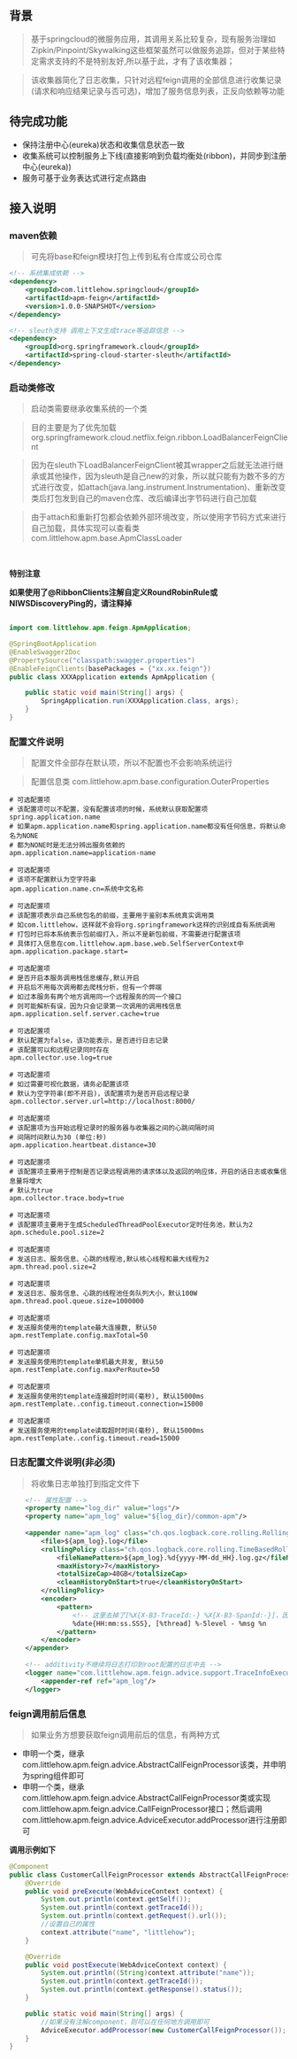 ## 背景

> 基于springcloud的微服务应用，其调用关系比较复杂，现有服务治理如Zipkin/Pinpoint/Skywalking这些框架虽然可以做服务追踪，但对于某些特定需求支持的不是特别友好,所以基于此，才有了该收集器；

> 该收集器简化了日志收集，只针对远程feign调用的全部信息进行收集记录(请求和响应结果记录与否可选)，增加了服务信息列表，正反向依赖等功能

## 待完成功能

- 保持注册中心(eureka)状态和收集信息状态一致
- 收集系统可以控制服务上下线(直接影响到负载均衡处(ribbon)，并同步到注册中心(eureka))
- 服务可基于业务表达式进行定点路由

## 接入说明

### maven依赖

> 可先将base和feign模块打包上传到私有仓库或公司仓库

```xml
<!-- 系统集成依赖 -->
<dependency>
    <groupId>com.littlehow.springcloud</groupId>
    <artifactId>apm-feign</artifactId>
    <version>1.0.0-SNAPSHOT</version>
</dependency>

<!-- sleuth支持 调用上下文生成trace等追踪信息 -->
<dependency>
    <groupId>org.springframework.cloud</groupId>
    <artifactId>spring-cloud-starter-sleuth</artifactId>
</dependency>
```

### 启动类修改
> 启动类需要继承收集系统的一个类

> 目的主要是为了优先加载org.springframework.cloud.netflix.feign.ribbon.LoadBalancerFeignClient

> 因为在sleuth下LoadBalancerFeignClient被其wrapper之后就无法进行继承或其他操作，因为sleuth是自己new的对象，所以就只能有为数不多的方式进行改变，如attach(java.lang.instrument.Instrumentation)、重新改变类后打包发到自己的maven仓库、改后编译出字节码进行自己加载

> 由于attach和重新打包都会依赖外部环境改变，所以使用字节码方式来进行自己加载，具体实现可以查看类com.littlehow.apm.base.ApmClassLoader

<br>

**特别注意**

**如果使用了@RibbonClients注解自定义RoundRobinRule或NIWSDiscoveryPing的，请注释掉**

```java

import com.littlehow.apm.feign.ApmApplication;

@SpringBootApplication
@EnableSwagger2Doc
@PropertySource("classpath:swagger.properties")
@EnableFeignClients(basePackages = {"xx.xx.feign"})
public class XXXApplication extends ApmApplication {

    public static void main(String[] args) {
        SpringApplication.run(XXXApplication.class, args);
    }
}
```

### 配置文件说明

> 配置文件全部存在默认项，所以不配置也不会影响系统运行

> 配置信息类 com.littlehow.apm.base.configuration.OuterProperties

```properties
# 可选配置项
# 该配置项可以不配置，没有配置该项的时候，系统默认获取配置项spring.application.name
# 如果apm.application.name和spring.application.name都没有任何信息，将默认命名为NONE
# 都为NONE时是无法分辨出服务依赖的
apm.application.name=application-name

# 可选配置项
# 该项不配置默认为空字符串
apm.application.name.cn=系统中文名称

# 可选配置项
# 该配置项表示自己系统包名的前缀，主要用于鉴别本系统真实调用类
# 如com.littlehow，这样就不会将org.springframework这样的识别成自有系统调用
# 打包时已将本系统表示包前缀打入，所以不是新包前缀，不需要进行配置该项
# 具体打入信息在com.littlehow.apm.base.web.SelfServerContext中
apm.application.package.start=

# 可选配置项
# 是否开启本服务调用栈信息缓存,默认开启
# 开启后不用每次调用都去爬栈分析，但有一个弊端
# 如过本服务有两个地方调用同一个远程服务的同一个接口
# 则可能解析有误，因为只会记录第一次调用的调用栈信息
apm.application.self.server.cache=true

# 可选配置项
# 默认配置为false，该功能表示，是否进行日志记录
# 该配置可以和远程记录同时存在
apm.collector.use.log=true

# 可选配置项
# 如过需要可视化数据，请务必配置该项
# 默认为空字符串(即不开启)，该配置项为是否开启远程记录
apm.collector.server.url=http://localhost:8000/

# 可选配置项
# 该配置项为当开始远程记录时的服务器与收集器之间的心跳间隔时间
# 间隔时间默认为30 (单位:秒)
apm.application.heartbeat.distance=30

# 可选配置项
# 该配置项主要用于控制是否记录远程调用的请求体以及返回的响应体，开启的话日志或收集信息量将增大
# 默认为true
apm.collector.trace.body=true

# 可选配置项
# 该配置项主要用于生成ScheduledThreadPoolExecutor定时任务池，默认为2
apm.schedule.pool.size=2

# 可选配置项
# 发送日志、服务信息、心跳的线程池,默认核心线程和最大线程为2
apm.thread.pool.size=2

# 可选配置项
# 发送日志、服务信息、心跳的线程池任务队列大小，默认100W
apm.thread.pool.queue.size=1000000

# 可选配置项
# 发送服务使用的template最大连接数, 默认50
apm.restTemplate.config.maxTotal=50

# 可选配置项
# 发送服务使用的template单机最大并发, 默认50
apm.restTemplate.config.maxPerRoute=50

# 可选配置项
# 发送服务使用的template连接超时时间(毫秒), 默认15000ms
apm.restTemplate..config.timeout.connection=15000

# 可选配置项
# 发送服务使用的template读取超时时间(毫秒), 默认15000ms
apm.restTemplate..config.timeout.read=15000
```

### 日志配置文件说明(非必须)
> 将收集日志单独打到指定文件下

```xml
    <!-- 属性配置 -->
    <property name="log_dir" value="logs"/>
    <property name="apm_log" value="${log_dir}/common-apm"/>
    
    <appender name="apm_log" class="ch.qos.logback.core.rolling.RollingFileAppender">
        <file>${apm_log}.log</file>
        <rollingPolicy class="ch.qos.logback.core.rolling.TimeBasedRollingPolicy">
            <fileNamePattern>${apm_log}.%d{yyyy-MM-dd_HH}.log.gz</fileNamePattern>
            <maxHistory>7</maxHistory>
            <totalSizeCap>40GB</totalSizeCap>
            <cleanHistoryOnStart>true</cleanHistoryOnStart>
        </rollingPolicy>
        <encoder>
            <pattern>
                <!-- 这里去掉了[%X{X-B3-TraceId:-} %X{X-B3-SpanId:-}]，因为日志和发送都切换了线程 -->
                %date{HH:mm:ss.SSS}, [%thread] %-5level - %msg %n
            </pattern>
        </encoder>
    </appender>
    
    <!-- additivity不继续将日志打印到root配置的日志中去 -->
    <logger name="com.littlehow.apm.feign.advice.support.TraceInfoExecutor" level="info" additivity="false">
        <appender-ref ref="apm_log"/>
    </logger>
```


### feign调用前后信息

> 如果业务方想要获取feign调用前后的信息，有两种方式

- 申明一个类，继承com.littlehow.apm.feign.advice.AbstractCallFeignProcessor该类，并申明为spring组件即可
- 申明一个类，继承com.littlehow.apm.feign.advice.AbstractCallFeignProcessor类或实现com.littlehow.apm.feign.advice.CallFeignProcessor接口；然后调用com.littlehow.apm.feign.advice.AdviceExecutor.addProcessor进行注册即可

**调用示例如下**

```java
@Component
public class CustomerCallFeignProcessor extends AbstractCallFeignProcessor {
    @Override
    public void preExecute(WebAdviceContext context) {
        System.out.println(context.getSelf());
        System.out.println(context.getTraceId());
        System.out.println(context.getRequest().url());
        //设置自己的属性
        context.attribute("name", "littlehow");
    }

    @Override
    public void postExecute(WebAdviceContext context) {
        System.out.println((String)context.attribute("name"));
        System.out.println(context.getTraceId());
        System.out.println(context.getResponse().status());
    }

    public static void main(String[] args) {
        //如果没有注解component，则可以在任何地方调用即可
        AdviceExecutor.addProcessor(new CustomerCallFeignProcessor());
    }
}
```
